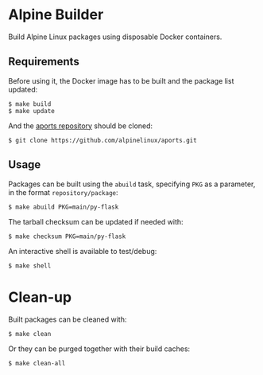 Alpine Builder
==============

Build Alpine Linux packages using disposable Docker containers.

## Requirements

Before using it, the Docker image has to be built and the package list updated:

    $ make build
    $ make update

And the [aports repository][aports] should be cloned:

    $ git clone https://github.com/alpinelinux/aports.git

## Usage

Packages can be built using the `abuild` task, specifying `PKG` as a parameter, in the format `repository/package`:

    $ make abuild PKG=main/py-flask

The tarball checksum can be updated if needed with:

    $ make checksum PKG=main/py-flask

An interactive shell is available to test/debug:

    $ make shell

# Clean-up

Built packages can be cleaned with:

    $ make clean

Or they can be purged together with their build caches:

    $ make clean-all


[aports]: https://github.com/alpinelinux/aports
